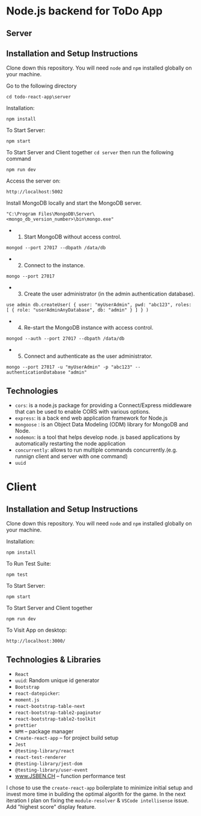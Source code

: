 # Node.js backend for ToDo App
## Server
## Installation and Setup Instructions

Clone down this repository. You will need `node` and `npm` installed globally on your machine.

Go to the following directory

`cd todo-react-app\server`

Installation:

`npm install`  

To Start Server:

`npm start`  

To Start Server and Client together `cd server` then run the following command

`npm run dev`

Access the server on:

`http://localhost:5002`

Install MongoDB locally and start the MongoDB server.

`"C:\Program Files\MongoDB\Server\<mongo_db_version_number>\bin\mongo.exe"`

- 1) Start MongoDB without access control.

`mongod --port 27017 --dbpath /data/db`
- 2) Connect to the instance.

`mongo --port 27017`
- 3) Create the user administrator (in the admin authentication database).

`use admin
db.createUser(
  {
    user: "myUserAdmin",
    pwd: "abc123",
    roles: [ { role: "userAdminAnyDatabase", db: "admin" } ]
  }
)`
- 4) Re-start the MongoDB instance with access control.

`mongod --auth --port 27017 --dbpath /data/db`
- 5) Connect and authenticate as the user administrator.

`mongo --port 27017 -u "myUserAdmin" -p "abc123" --authenticationDatabase "admin"`
## Technologies

- `cors`: is a node.js package for providing a Connect/Express middleware that can be used to enable CORS with various options.
- `express`: is a back end web application framework for Node.js
- `mongoose` : is an Object Data Modeling (ODM) library for MongoDB and Node.
- `nodemon`: is a tool that helps develop node. js based applications by automatically restarting the node application
- `concurrently`: allows to run multiple commands concurrently.(e.g. runnign client and server with one command)
- `uuid`

# Client

## Installation and Setup Instructions

Clone down this repository. You will need `node` and `npm` installed globally on your machine.

Installation:

`npm install`

To Run Test Suite:

`npm test`

To Start Server:

`npm start`

To Start Server and Client together

`npm run dev`

To Visit App on desktop:

`http://localhost:3000/`

## Technologies & Libraries

- `React`
- `uuid`: Random unique id generator
- `Bootstrap`
- `react-datepicker`:
- `moment.js`
- `react-bootstrap-table-next`
- `react-bootstrap-table2-paginator`
- `react-bootstrap-table2-toolkit`
- `prettier`
- `NPM` – package manager
- `Create-react-app` – for project build setup
- `Jest`
- `@testing-library/react`
- `react-test-renderer`
- `@testing-library/jest-dom`
- `@testing-library/user-event`
- www.JSBEN.CH – function performance test

I chose to use the `create-react-app` boilerplate to minimize initial setup and invest more time in building the optimal algorith for the game. In the next iteration I plan on fixing the `module-resolver` & `VSCode intellisense` issue. Add "highest score" display feature.



